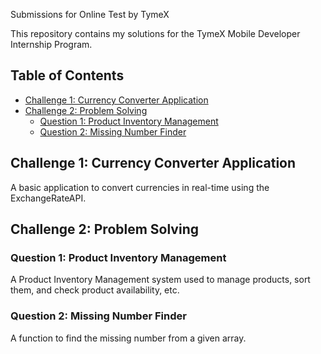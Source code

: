 Submissions for Online Test by TymeX

This repository contains my solutions for the TymeX Mobile Developer Internship Program.

## Table of Contents

- [Challenge 1: Currency Converter Application](#challenge-1-currency-converter-application)
- [Challenge 2: Problem Solving](#challenge-2-problem-solving)
  - [Question 1: Product Inventory Management](#question-1-product-inventory-management)
  - [Question 2: Missing Number Finder](#question-2-missing-number-finder)

## Challenge 1: Currency Converter Application
A basic application to convert currencies in real-time using the ExchangeRateAPI.

## Challenge 2: Problem Solving
### Question 1: Product Inventory Management
A Product Inventory Management system used to manage products, sort them, and check product availability, etc.

### Question 2: Missing Number Finder
A function to find the missing number from a given array.
